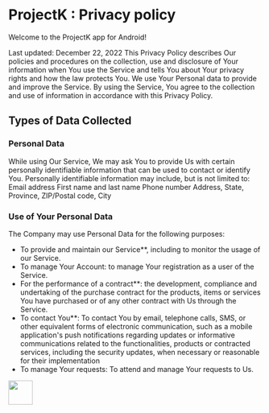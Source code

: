 # ProjectK : Privacy policy


Welcome to the ProjectK app for Android!

Last updated: December 22, 2022
This Privacy Policy describes Our policies and procedures on the collection, use and disclosure of Your information when You use the Service and tells You about Your privacy rights and how the law protects You.
We use Your Personal data to provide and improve the Service. By using the Service, You agree to the collection and use of information in accordance with this Privacy Policy.
## Types of Data Collected
### Personal Data

While using Our Service, We may ask You to provide Us with certain personally identifiable information that can be used to contact or identify You. Personally identifiable information may include, but is not limited to:
Email address
First name and last name
Phone number
Address, State, Province, ZIP/Postal code, City
### Use of Your Personal Data
The Company may use Personal Data for the following purposes:
<ul>
  <li>To provide and maintain our Service**, including to monitor the usage of our Service.</li>
  <li>To manage Your Account: to manage Your registration as a user of the Service.</li>
  <li>For the performance of a contract**: the development, compliance and undertaking of the purchase contract for the products, items or services You have purchased or of any other contract with Us through the Service.</li>
  <li>To contact You**: To contact You by email, telephone calls, SMS, or other equivalent forms of electronic communication, such as a mobile application's push notifications regarding updates or informative communications related to the functionalities, products or contracted services, including the security updates, when necessary or reasonable for their implementation</li>
  <li>To manage Your requests: To attend and manage Your requests to Us.</li>
</ul>
<img src="[](https://user-images.githubusercontent.com/94127804/209241496-d39f6b45-ec28-4cec-b63f-d77c401e42da.png)" width="48">
